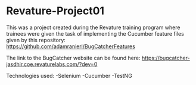 # Revature-Project01
This was a project created during the Revature training program where trainees were given the task of implementing the Cucumber feature files given by this repository: https://github.com/adamranieri/BugCatcherFeatures

The link to the BugCatcher website can be found here: https://bugcatcher-jasdhir.coe.revaturelabs.com/?dev=0

Technologies used:
-Selenium
-Cucumber
-TestNG
